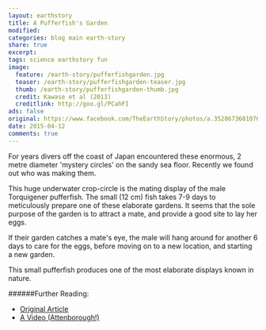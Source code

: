 ```yaml
---
layout: earthstory
title: A Pufferfish's Garden
modified:
categories: blog main earth-story
share: true
excerpt:
tags: science earthstory fun
image:
  feature: /earth-story/pufferfishgarden.jpg
  teaser: /earth-story/pufferfishgarden-teaser.jpg
  thumb: /earth-story/pufferfishgarden-thumb.jpg
  credit: Kawase et al (2013)
  creditlink: http://goo.gl/PCahFI
ads: false
original: https://www.facebook.com/TheEarthStory/photos/a.352867368107647.80532.352857924775258/859959607398418/?type=1
date: 2015-04-12
comments: true
---
```


For years divers off the coast of Japan encountered these enormous, 2 metre diameter 'mystery circles' on the sandy sea floor. Recently we found out who was making them.

This huge underwater crop-circle is the mating display of the male Torquigener pufferfish. The small (12 cm) fish takes 7-9 days to meticulously prepare one of these elaborate gardens. It seems that the sole purpose of the garden is to attract a mate, and provide a good site to lay her eggs.

If their garden catches a mate's eye, the male will hang around for another 6 days to care for the eggs, before moving on to a new location, and starting a new garden.

This small pufferfish produces one of the most elaborate displays known in nature.


######Further Reading:
* [Original Article](http://goo.gl/Nh85tD)
* [A Video (Attenborough!)](http://goo.gl/9TmPI4)
